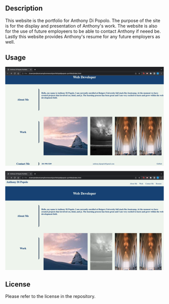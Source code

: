 # <adipopolo-portfolio>

## Description

This website is the portfolio for Anthony Di Popolo.  The purpose of the site is for the display and presentation of Anthony's work.  The website is also for the use of future employeers to be able to contact Anthony if neeed be.  Lastly this website provides Anthony's resume for any future employers as well. 


## Usage

![website screenshots](./assets/Screen%20Shot%202023-05-31%20at%207.13.23%20PM.png)
     
![website screenshots](./assets/Screen%20Shot%202023-05-31%20at%207.13.11%20PM.png)
    


## License

Please refer to the license in the repository.  
